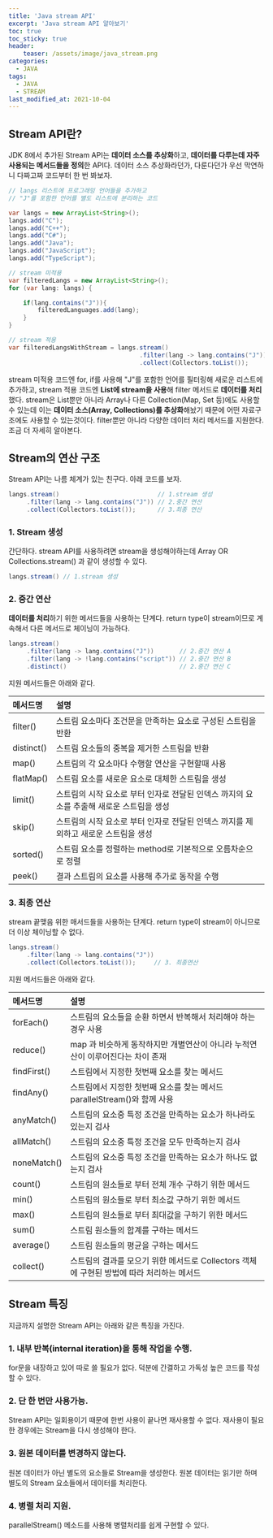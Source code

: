 ```yaml
---
title: 'Java stream API' 
excerpt: 'Java stream API 알아보기'
toc: true 
toc_sticky: true
header:
    teaser: /assets/image/java_stream.png
categories:
  - JAVA
tags:
  - JAVA
  - STREAM
last_modified_at: 2021-10-04
---
```

## Stream API란?
JDK 8에서 추가된 Stream API는 **데이터 소스를 추상화**하고, **데이터를 다루는데 자주 사용되는 메서드들을 정의**한 API다. 데이터 소스 추상화라던가, 다룬다던가 우선 막연하니 다짜고짜 코드부터 한 번
봐보자.

```java
// langs 리스트에 프로그래밍 언어들을 추가하고
// "J"를 포함한 언어를 별도 리스트에 분리하는 코드 

var langs = new ArrayList<String>();
langs.add("C");
langs.add("C++");
langs.add("C#");
langs.add("Java");
langs.add("JavaScript");
langs.add("TypeScript");

// stream 미적용
var filteredLangs = new ArrayList<String>();
for (var lang: langs) {

    if(lang.contains("J")){
        filteredLanguages.add(lang);
    }
}

// stream 적용
var filteredLangsWithStream = langs.stream()
                                    .filter(lang -> lang.contains("J"))
                                    .collect(Collectors.toList());
```

stream 미적용 코드엔 for, if를 사용해 "J"를 포함한 언어를 필터링해 새로운 리스트에 추가하고, stream 적용 코드엔 **List에 stream을 사용**해 filter 메서드로 **데이터를 처리**
했다. stream은 List뿐만 아니라 Array나 다른 Collection(Map, Set 등)에도 사용할 수 있는데 이는 **데이터 소스(Array, Collections)를 추상화**해놨기 때문에 어떤
자료구조에도 사용할 수 있는것이다. filter뿐만 아니라 다양한 데이터 처리 메서드를 지원한다. 조금 더 자세히 알아본다.

## Stream의 연산 구조
Stream API는 나름 체계가 있는 친구다. 아래 코드를 보자.

```java
langs.stream()                           // 1.stream 생성
     .filter(lang -> lang.contains("J")) // 2.중간 연산
     .collect(Collectors.toList());      // 3.최종 연산
```

### 1. Stream 생성
간단하다. stream API를 사용하려면 stream을 생성해야하는데 Array OR Collections.stream() 과 같이 생성할 수 있다.

```java
langs.stream() // 1.stream 생성
```

### 2. 중간 연산
**데이터를 처리**하기 위한 메서드들을 사용하는 단계다. return type이 stream이므로 계속해서 다른 메서드로 체이닝이 가능하다.

```java
langs.stream()
     .filter(lang -> lang.contains("J"))       // 2.중간 연산 A
     .filter(lang -> !lang.contains("script")) // 2.중간 연산 B
     .distinct()                               // 2.중간 연산 C
```

지원 메서드들은 아래와 같다.

|메서드명|설명|
|:---|:---|
|filter()|스트림 요소마다 조건문을 만족하는 요소로 구성된 스트림을 반환|
|distinct()|스트림 요소들의 중복을 제거한 스트림을 반환|
|map()|스트림의 각 요소마다 수행할 연산을 구현할때 사용|
|flatMap()|스트림 요소를 새로운 요소로 대체한 스트림을 생성|
|limit()|스트림의 시작 요소로 부터 인자로 전달된 인덱스 까지의 요소를 추출해 새로운 스트림을 생성|
|skip()|스트림의 시작 요소로 부터 인자로 전달된 인덱스 까지를 제외하고 새로운 스트림을 생성|
|sorted()|스트림 요소를 정렬하는 method로 기본적으로 오름차순으로 정렬|
|peek()|결과 스트림의 요소를 사용해 추가로 동작을 수행|


### 3. 최종 연산
stream 끝맺음 위한 매서드들을 사용하는 단계다. return type이 stream이 아니므로 더 이상 체이닝할 수 없다.

```java
langs.stream()
     .filter(lang -> lang.contains("J"))
     .collect(Collectors.toList());     // 3. 최종연산 
```

지원 메서드들은 아래와 같다.

|메서드명|설명|
|:---|:---|
|forEach()|스트림의 요소들을 순환 하면서 반복해서 처리해야 하는 경우 사용|
|reduce()|map 과 비슷하게 동작하지만 개별연산이 아니라 누적연산이 이루어진다는 차이 존재|
|findFirst()|스트림에서 지정한 첫번째 요소를 찾는 메서드|
|findAny()|스트림에서 지정한 첫번째 요소를 찾는 메서드 parallelStream()와 함께 사용|
|anyMatch()|스트림의 요소중 특정 조건을 만족하는 요소가 하나라도 있는지 검사|
|allMatch()|스트림의 요소중 특정 조건을 모두 만족하는지 검사|
|noneMatch()|스트림의 요소중 특정 조건을 만족하는 요소가 하나도 없는지 검사|
|count()|스트림의 원소들로 부터 전체 개수 구하기 위한 메서드|
|min()|스트림의 원소들로 부터 최소값 구하기 위한 메서드|
|max()|스트림의 원소들로 부터 최대값을 구하기 위한 메서드|
|sum()|스트림 원소들의 합계를 구하는 메서드|
|average()|스트림 원소들의 평균을 구하는 메서드|
|collect()|스트림의 결과를 모으기 위한 메서드로 Collectors 객체에 구현된 방법에 따라 처리하는 메서드|

## Stream 특징
지금까지 설명한 Stream API는 아래와 같은 특징을 가진다.

### 1. 내부 반복(internal iteration)을 통해 작업을 수행.
for문을 내장하고 있어 따로 쓸 필요가 없다.
덕분에 간결하고 가독성 높은 코드를 작성할 수 있다.

### 2. 단 한 번만 사용가능.
Stream API는 일회용이기 때문에 한번 사용이 끝나면 재사용할 수 없다.
재사용이 필요한 경우에는 Stream을 다시 생성해야 한다.

### 3. 원본 데이터를 변경하지 않는다.
원본 데이터가 아닌 별도의 요소들로 Stream을 생성한다.
원본 데이터는 읽기만 하며 별도의 Stream 요소들에서 데이터를 처리한다.

### 4. 병렬 처리 지원.
parallelStream() 메소드를 사용해 병렬처리를 쉽게 구현할 수 있다.
